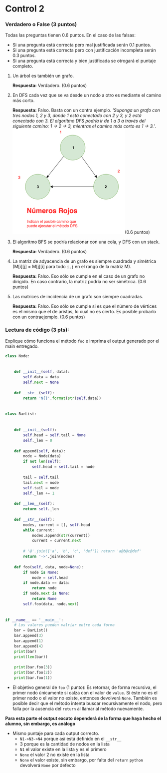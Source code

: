 # Control 2

### Verdadero o False (3 puntos)
Todas las preguntas tienen 0.6 puntos. En el caso de las falsas:
  - Si una pregunta está correcta pero mal justificada serán 0.1 puntos.
  - Si una pregunta está correcta pero con justificación incompleta serán 0.3 puntos.
  - Si una pregunta está correcta y bien justificada se otrogará el puntaje completo.

1. Un árbol es también un grafo.

    **Respuesta:** Verdadero. (0.6 puntos)

2. En DFS cada vez que se va desde un nodo a otro es mediante el camino más corto.

    **Respuesta:** Falso. Basta con un contra ejemplo. _'Suponga un grafo con tres nodos 1, 2 y 3, donde 1 está conectado con 2 y 3, y 2 está conectado con 3. El algoritmo DFS podría ir de 1 a 3 a través del siguiente camino: 1 &rightarrow; 2 &rightarrow; 3, mientras el camino más corto es 1 &rightarrow; 3.'_. ![](Figura1.png)(0.6 puntos)

3. El algoritmo BFS se podría relacionar con una cola, y DFS con un stack.

    **Respuesta:** Verdadero. (0.6 puntos)

4. La matriz de adyacencia de un grafo es siempre cuadrada y simétrica (M[i][j] = M[j][i] para todo `i,j` en el rango de la   matriz M).

    **Respuesta:** Falso. Eso sólo se cumple en el caso de un grafo no dirigido. En caso contrario,
    la matriz podría no ser simétrica. (0.6 puntos)

5. Las matrices de incidencia de un grafo son siempre cuadradas.

    **Respuesta:** Falso. Eso sólo se cumple si es que el número de vértices es el mismo que el de
    aristas, lo cual no es cierto. Es posible probarlo con un contraejemplo. (0.6 puntos)


### Lectura de código (3 pts):

Explique cómo funciona el método `foo` e imprima el output generado por el main entregado.

```python
class Node:


    def __init__(self, data):
        self.data = data
        self.next = None

    def __str__(self):
        return 'N{}'.format(str(self.data))


class BarList:


    def __init__(self):
        self.head = self.tail = None
        self._len = 0

    def append(self, data):
        node = Node(data)
        if not len(self):
            self.head = self.tail = node

        tail = self.tail
        tail.next = node
        self.tail = node
        self._len += 1

    def __len__(self):
        return self._len

    def __str__(self):
        nodes, current = [], self.head
        while current:
            nodes.append(str(current))
            current = current.next

        # '@'.join(['a', 'b', 'c', 'def']) retorn 'a@b@c@def'
        return '->'.join(nodes)

    def foo(self, data, node=None):
        if node is None:
            node = self.head
        if node.data == data:
            return node
        if node.next is None:
            return None
        self.foo(data, node.next)


if __name__ == '__main__':
    # Los valores pueden valriar entre cada forma
    bar = BarList()
    bar.append(3)
    bar.append(1)
    bar.append(4)
    print(bar)
    print(len(bar))

    print(bar.foo(3))
    print(bar.foo(2))
    print(bar.foo(1))
```

- El objetivo general de `foo` (1 punto):
    Es retornar, de forma recursiva, el primer nodo únicamente si calza con el valor de `value`. Si éste no es el primer nodo o el valor no existe, entonces devolverá `None`.
    También es posible decir que el método intenta buscar recursivamente el nodo, pero falla por la ausencia del `return` al llamar al método nuevamente.


**Para esta parte el output excato dependerá de la forma que haya hecho el alumno, sin embargo, es análogo**
- Mismo puntaje para cada output correcto.
    - `N1->N3->N4` porque así está definido en el `__str__`
    - 3 porque es la cantidad de nodos en la lista
    - `N1` el valor existe en la lista y es el primero
    - `None` el valor 2 no existe en la lista
    - `None` el valor existe, sin embargo, por falta del `return` `python` devolverá `None` por defecto
